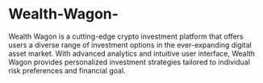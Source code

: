 # Wealth-Wagon-
Wealth Wagon is a cutting-edge crypto investment platform that offers users a diverse range of investment options in the ever-expanding digital asset market. With advanced analytics and intuitive user interface, Wealth Wagon provides personalized investment strategies tailored to individual risk preferences and financial goal.

